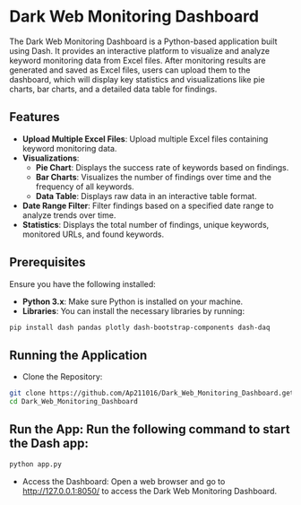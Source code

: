 # Dark Web Monitoring Dashboard

The Dark Web Monitoring Dashboard is a Python-based application built using Dash. It provides an interactive platform to visualize and analyze keyword monitoring data from Excel files. After monitoring results are generated and saved as Excel files, users can upload them to the dashboard, which will display key statistics and visualizations like pie charts, bar charts, and a detailed data table for findings.

## Features

- **Upload Multiple Excel Files**: Upload multiple Excel files containing keyword monitoring data.
- **Visualizations**:
  - **Pie Chart**: Displays the success rate of keywords based on findings.
  - **Bar Charts**: Visualizes the number of findings over time and the frequency of all keywords.
  - **Data Table**: Displays raw data in an interactive table format.
- **Date Range Filter**: Filter findings based on a specified date range to analyze trends over time.
- **Statistics**: Displays the total number of findings, unique keywords, monitored URLs, and found keywords.

## Prerequisites

Ensure you have the following installed:
- **Python 3.x**: Make sure Python is installed on your machine.
- **Libraries**: You can install the necessary libraries by running:

```bash
pip install dash pandas plotly dash-bootstrap-components dash-daq
```

## Running the Application

- Clone the Repository:
```bash
git clone https://github.com/Ap211016/Dark_Web_Monitoring_Dashboard.get
cd Dark_Web_Monitoring_Dashboard
```
## Run the App: Run the following command to start the Dash app:
```bash
python app.py
```
- Access the Dashboard: Open a web browser and go to http://127.0.0.1:8050/ to access the Dark Web Monitoring Dashboard.
